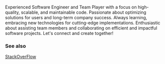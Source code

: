 Experienced Software Engineer and Team Player with a focus on high-quality, scalable, and maintainable code. Passionate about optimizing solutions for users and long-term company success. Always learning, embracing new technologies for cutting-edge implementations. Enthusiastic about assisting team members and collaborating on efficient and impactful software projects. Let's connect and create together!

### See also

[StackOverFlow](https://stackoverflow.com/users/7334197/darmawan-zulkifli)

